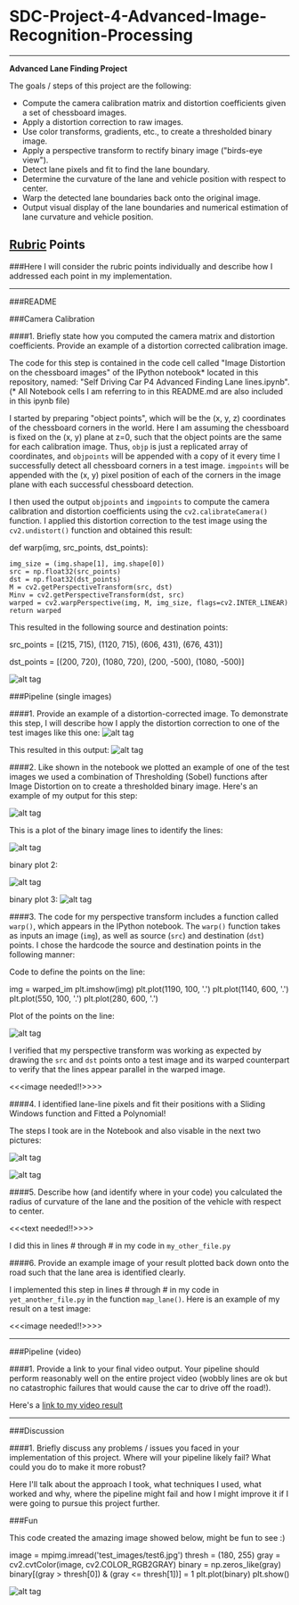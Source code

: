 # SDC-Project-4-Advanced-Image-Recognition-Processing

---

**Advanced Lane Finding Project**

The goals / steps of this project are the following:

* Compute the camera calibration matrix and distortion coefficients given a set of chessboard images.
* Apply a distortion correction to raw images.
* Use color transforms, gradients, etc., to create a thresholded binary image.
* Apply a perspective transform to rectify binary image ("birds-eye view").
* Detect lane pixels and fit to find the lane boundary.
* Determine the curvature of the lane and vehicle position with respect to center.
* Warp the detected lane boundaries back onto the original image.
* Output visual display of the lane boundaries and numerical estimation of lane curvature and vehicle position.

## [Rubric](https://review.udacity.com/#!/rubrics/571/view) Points
###Here I will consider the rubric points individually and describe how I addressed each point in my implementation.  

---
###README 

###Camera Calibration

####1. Briefly state how you computed the camera matrix and distortion coefficients. Provide an example of a distortion corrected calibration image.

The code for this step is contained in the code cell called "Image Distortion on the chessboard images" of the IPython notebook* located in this repository, named: "Self Driving Car P4 Advanced Finding Lane lines.ipynb". 
(* All Notebook cells I am referring to in this README.md are also included in this ipynb file) 

I started by preparing "object points", which will be the (x, y, z) coordinates of the chessboard corners in the world. Here I am assuming the chessboard is fixed on the (x, y) plane at z=0, such that the object points are the same for each calibration image.  Thus, `objp` is just a replicated array of coordinates, and `objpoints` will be appended with a copy of it every time I successfully detect all chessboard corners in a test image.  `imgpoints` will be appended with the (x, y) pixel position of each of the corners in the image plane with each successful chessboard detection.  

I then used the output `objpoints` and `imgpoints` to compute the camera calibration and distortion coefficients using the `cv2.calibrateCamera()` function.  I applied this distortion correction to the test image using the `cv2.undistort()` function and obtained this result: 

 def warp(img, src_points, dst_points):
    
    img_size = (img.shape[1], img.shape[0])
    src = np.float32(src_points)
    dst = np.float32(dst_points)
    M = cv2.getPerspectiveTransform(src, dst)
    Minv = cv2.getPerspectiveTransform(dst, src)
    warped = cv2.warpPerspective(img, M, img_size, flags=cv2.INTER_LINEAR)
    return warped   
    
This resulted in the following source and destination points:
    
src_points = [(215, 715), (1120, 715), (606, 431), (676, 431)]

dst_points = [(200, 720), (1080, 720), (200, -500), (1080, -500)]

![alt tag](https://github.com/Martijnde/SDC-Project-4-Advanced-Image-Recognition-Processing/blob/master/chessboard_output.JPG?raw=true)

###Pipeline (single images)

####1. Provide an example of a distortion-corrected image.
To demonstrate this step, I will describe how I apply the distortion correction to one of the test images like this one:
![alt tag](https://github.com/Martijnde/SDC-Project-4-Advanced-Image-Recognition-Processing/blob/master/straight_lines1.jpg?raw=true)

This resulted in this output:
![alt tag](https://github.com/Martijnde/SDC-Project-4-Advanced-Image-Recognition-Processing/blob/master/Image_Distortion_output.JPG?raw=true)

####2. Like shown in the notebook we plotted an example of one of the test images we used a combination of Thresholding (Sobel) functions after Image Distortion on to create a thresholded binary image. Here's an example of my output for this step:

![alt tag](https://github.com/Martijnde/SDC-Project-4-Advanced-Image-Recognition-Processing/blob/master/Binary_test_image_output.png?raw=true)

This is a plot of the binary image lines to identify the lines:

![alt tag](https://github.com/Martijnde/SDC-Project-4-Advanced-Image-Recognition-Processing/blob/master/plot_binary_image.JPG?raw=true)

binary plot 2:

![alt tag](https://github.com/Martijnde/SDC-Project-4-Advanced-Image-Recognition-Processing/blob/master/Binary%20view.JPG?raw=true)

binary plot 3:
![alt tag](https://github.com/Martijnde/SDC-Project-4-Advanced-Image-Recognition-Processing/blob/master/Binary%20Warped%20images.JPG?raw=true)

####3. The code for my perspective transform includes a function called `warp()`, which appears in the IPython notebook. The `warp()` function takes as inputs an image (`img`), as well as source (`src`) and destination (`dst`) points.  I chose the hardcode the source and destination points in the following manner:

Code to define the points on the line:

img = warped_im
plt.imshow(img)
plt.plot(1190, 100, '.')
plt.plot(1140, 600, '.')
plt.plot(550, 100, '.')
plt.plot(280, 600, '.')

Plot of the points on the line:

![alt tag](https://github.com/Martijnde/SDC-Project-4-Advanced-Image-Recognition-Processing/blob/master/line%20points.png?raw=true)

I verified that my perspective transform was working as expected by drawing the `src` and `dst` points onto a test image and its warped counterpart to verify that the lines appear parallel in the warped image.

<<<image needed!!>>>>







####4. I identified lane-line pixels and fit their positions with a Sliding Windows function and Fitted a Polynomial! 

The steps I took are in the Notebook and also visable in the next two pictures:

![alt tag](https://github.com/Martijnde/SDC-Project-4-Advanced-Image-Recognition-Processing/blob/master/color_fit_lines_new.jpg?raw=true)

![alt tag](https://github.com/Martijnde/SDC-Project-4-Advanced-Image-Recognition-Processing/blob/master/color_fit_lines_newer.jpg?raw=true)








####5. Describe how (and identify where in your code) you calculated the radius of curvature of the lane and the position of the vehicle with respect to center.

<<<text needed!!>>>>

I did this in lines # through # in my code in `my_other_file.py`

####6. Provide an example image of your result plotted back down onto the road such that the lane area is identified clearly.

I implemented this step in lines # through # in my code in `yet_another_file.py` in the function `map_lane()`.  Here is an example of my result on a test image:

<<<image needed!!>>>>

---

###Pipeline (video)

####1. Provide a link to your final video output.  Your pipeline should perform reasonably well on the entire project video (wobbly lines are ok but no catastrophic failures that would cause the car to drive off the road!).

Here's a [link to my video result](./project_video.mp4)

---

###Discussion

####1. Briefly discuss any problems / issues you faced in your implementation of this project.  Where will your pipeline likely fail?  What could you do to make it more robust?

Here I'll talk about the approach I took, what techniques I used, what worked and why, where the pipeline might fail and how I might improve it if I were going to pursue this project further.  



###Fun

This code created the amazing image showed below, might be fun to see :)

image = mpimg.imread('test_images/test6.jpg')
thresh = (180, 255)
gray = cv2.cvtColor(image, cv2.COLOR_RGB2GRAY)
binary = np.zeros_like(gray)
binary[(gray > thresh[0]) & (gray <= thresh[1])] = 1
plt.plot(binary)
plt.show()

![alt tag](https://github.com/Martijnde/SDC-Project-4-Advanced-Image-Recognition-Processing/blob/master/Fun.JPG?raw=true)
